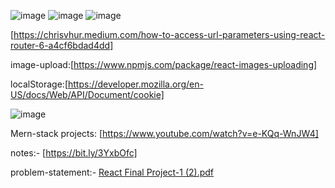 ![image](https://user-images.githubusercontent.com/118621709/219397264-9e13628c-782e-4cd7-9246-15cb2f37b666.png)
![image](https://user-images.githubusercontent.com/118621709/219398799-b5e3612d-f198-410e-8e34-1528c689bf3a.png)
![image](https://user-images.githubusercontent.com/118621709/219400064-bbadc022-04f9-43de-8e47-206d486d007c.png)


[https://chrisvhur.medium.com/how-to-access-url-parameters-using-react-router-6-a4cf6bdad4dd]

image-upload:[https://www.npmjs.com/package/react-images-uploading]

localStorage:[https://developer.mozilla.org/en-US/docs/Web/API/Document/cookie]

![image](https://user-images.githubusercontent.com/118621709/219404191-d751dae0-f60d-4572-a47b-d3a2fcff1d05.png)

Mern-stack projects: [https://www.youtube.com/watch?v=e-KQq-WnJW4]

notes:- [https://bit.ly/3YxbOfc]

problem-statement:- [React Final Project-1 (2).pdf](https://github.com/Singh-csm/React/files/10757500/React.Final.Project-1.2.pdf)
